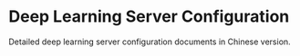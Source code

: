 # Deep Learning Server Configuration
Detailed deep learning server configuration documents in Chinese version.


